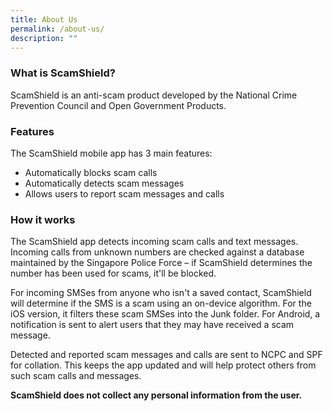 ```yaml
---
title: About Us
permalink: /about-us/
description: ""
---
```


### What is ScamShield?
ScamShield is an anti-scam product developed by the National Crime Prevention Council and Open Government Products. 

### Features

The ScamShield mobile app has 3 main features: 
* Automatically blocks scam calls
* Automatically detects scam messages 
* Allows users to report scam messages and calls

### How it works

The ScamShield app detects incoming scam calls and text messages. Incoming calls from unknown numbers are checked against a database maintained by the Singapore Police Force – if ScamShield determines the number has been used for scams, it'll be blocked.

For incoming SMSes from anyone who isn't a saved contact, ScamShield will determine if the SMS is a scam using an on-device algorithm. For the iOS version, it filters these scam SMSes into the Junk folder. For Android, a notification is sent to alert users that they may have received a scam message.

Detected and reported scam messages and calls are sent to NCPC and SPF for collation. This keeps the app updated and will help protect others from such scam calls and messages. 

**ScamShield does not collect any personal information from the user.**